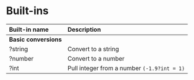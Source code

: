 # Built-ins
| Built-in name | Description |
| :--- | :--- |
| **Basic conversions** ||
| ?string | Convert to a string |
| ?number | Convert to a number |
| ?int | Pull integer from a number `(-1.9?int = 1)` |



